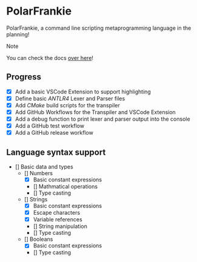 # PolarFrankie

PolarFrankie, a command line scripting metaprogramming language in the planning!

> [!NOTE]
> You can check the docs [over here](https://docs.ender.ing/docs/frankie/intro/)!

## Progress

- [x] Add a basic VSCode Extension to support highlighting
- [x] Define basic *ANTLR4* Lexer and Parser files
- [x] Add *CMake* build scripts for the transpiler
- [x] Add GitHub Workflows for the Transpiler and VSCode Extension
- [x] Add a debug function to print lexer and parser output into the console
- [x] Add a GitHub test workflow
- [x] Add a GitHub release workflow

## Language syntax support

- [] Basic data and types
  - [] Numbers
    - [x] Basic constant expressions
    - [] Mathmatical operations
    - [] Type casting
  - [] Strings
    - [x] Basic constant expressions
    - [x] Escape characters
    - [x] Variable references
    - [] String manipulation
    - [] Type casting
  - [] Booleans
    - [x] Basic constant expressions
    - [] Type casting
